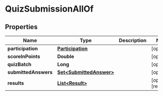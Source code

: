 

# QuizSubmissionAllOf


## Properties

| Name | Type | Description | Notes |
|------------ | ------------- | ------------- | -------------|
|**participation** | [**Participation**](Participation.md) |  |  [optional] |
|**scoreInPoints** | **Double** |  |  [optional] |
|**quizBatch** | **Long** |  |  [optional] |
|**submittedAnswers** | [**Set&lt;SubmittedAnswer&gt;**](SubmittedAnswer.md) |  |  [optional] |
|**results** | [**List&lt;Result&gt;**](Result.md) |  |  [optional] [readonly] |



